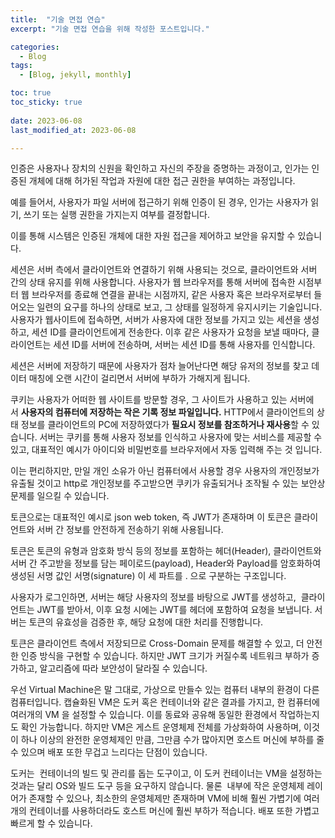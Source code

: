 ```yaml
---
title:  "기술 면접 연습"
excerpt: "기술 면접 연습을 위해 작성한 포스트입니다."

categories:
  - Blog
tags:
  - [Blog, jekyll, monthly]

toc: true
toc_sticky: true
 
date: 2023-06-08
last_modified_at: 2023-06-08

---
```


인증은 사용자나 장치의 신원을 확인하고 자신의 주장을 증명하는 과정이고,
인가는 인증된 개체에 대해 허가된 작업과 자원에 대한 접근 권한을 부여하는 과정입니다.

예를 들어서, 사용자가 파일 서버에 접근하기 위해 인증이 된 경우, 인가는 사용자가 읽기, 쓰기 또는 실행 권한을 가지는지 여부를 결정합니다. 

이를 통해 시스템은 인증된 개체에 대한 자원 접근을 제어하고 보안을 유지할 수 있습니다.

세션은 서버 측에서 클라이언트와 연결하기 위해 사용되는 것으로, 클라이언트와 서버 간의 상태 유지를 위해 사용합니다. 사용자가 웹 브라우저를 통해 서버에 접속한 시점부터 웹 브라우저를 종료해 연결을 끝내는 시점까지, 같은 사용자 혹은 브라우저로부터 들어오는 일련의 요구를 하나의 상태로 보고, 그 상태를 일정하게 유지시키는 기술입니다. 사용자가 웹사이트에 접속하면, 서버가 사용자에 대한 정보를 가지고 있는 세션을 생성하고, 세션 ID를 클라이언트에게 전송한다. 이후 같은 사용자가 요청을 보낼 때마다, 클라이언트는 세션 ID를 서버에 전송하며, 서버는 세션 ID를 통해 사용자를 인식합니다.

세션은 서버에 저장하기 때문에 사용자가 점차 늘어난다면 해당 유저의 정보를 찾고 데이터 매칭에 오랜 시간이 걸리면서 서버에 부하가 가해지게 됩니다.

쿠키는 사용자가 어떠한 웹 사이트를 방문할 경우, 그 사이트가 사용하고 있는 서버에서 **사용자의 컴퓨터에 저장하는 작은 기록 정보 파일입니다.** HTTP에서 클라이언트의 상태 정보를 클라이언트의 PC에 저장하였다가 **필요시 정보를 참조하거나 재사용**할 수 있습니다. 서버는 쿠키를 통해 사용자 정보를 인식하고 사용자에 맞는 서비스를 제공할 수 있고, 대표적인 예시가 아이디와 비밀번호를 브라우저에서 자동 입력해 주는 것 입니다.

이는 편리하지만, 만일 개인 소유가 아닌 컴퓨터에서 사용할 경우 사용자의 개인정보가 유출될 것이고 http로 개인정보를 주고받으면 쿠키가 유출되거나 조작될 수 있는 보안상 문제를 일으킬 수 있습니다.

토큰으로는 대표적인 예시로 json web token, 즉 JWT가 존재하며 이 토큰은 클라이언트와 서버 간 정보를 안전하게 전송하기 위해 사용됩니다. 

토큰은 토큰의 유형과 암호화 방식 등의 정보를 포함하는 헤더(Header), 클라이언트와 서버 간 주고받을 정보를 담는 페이로드(payload), Header와 Payload를 암호화하여 생성된 서명 값인 서명(signature) 이 세 파트를 . 으로 구분하는 구조입니다. 

사용자가 로그인하면, 서버는 해당 사용자의 정보를 바탕으로 JWT를 생성하고,  클라이언트는 JWT를 받아서, 이후 요청 시에는 JWT를 헤더에 포함하여 요청을 보냅니다. 서버는 토큰의 유효성을 검증한 후, 해당 요청에 대한 처리를 진행합니다.

토큰은 클라이언트 측에서 저장되므로 Cross-Domain 문제를 해결할 수 있고, 더 안전한 인증 방식을 구현할 수 있습니다. 하지만 JWT 크기가 커질수록 네트워크 부하가 증가하고, 알고리즘에 따라 보안성이 달라질 수 있습니다.

우선 Virtual Machine은 말 그대로, 가상으로 만들수 있는 컴퓨터 내부의 환경이 다른 컴퓨터입니다. 캡슐화된 VM은 도커 혹은 컨테이너와 같은 결과를 가지고, 한 컴퓨터에 여러개의 VM 을 설정할 수 있습니다. 이를 동료와 공유해 동일한 환경에서 작업하는지도 확인 가능합니다. 하지만 VM은 게스트 운영체제 전체를 가상화하여 사용하며, 이것이 하나 이상의 완전한 운영체제인 만큼, 그만큼 수가 많아지면 호스트 머신에 부하를 줄 수 있으며 배포 또한 무겁고 느리다는 단점이 있습니다.

도커는  컨테이너의 빌드 및 관리를 돕는 도구이고, 이 도커 컨테이너는 VM을 설정하는 것과는 달리 OS와 빌드 도구 등을 요구하지 않습니다. 물론  내부에 작은 운영체제 레이어가 존재할 수 있으나, 최소한의 운영체제만 존재하며 VM에 비해 훨씬 가볍기에 여러개의 컨테이너를 사용하더라도 호스트 머신에 훨씬 부하가 적습니다. 배포 또한 가볍고 빠르게 할 수 있습니다.